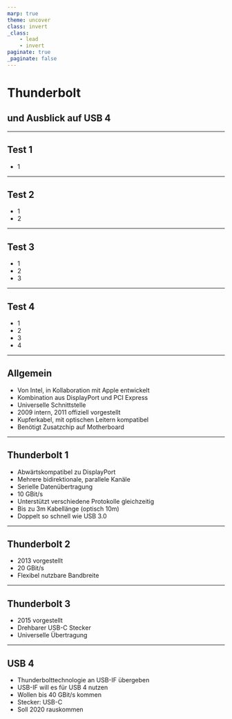 ```yaml
---
marp: true
theme: uncover
class: invert
_class:
    - lead
    - invert
paginate: true
_paginate: false
---
```


<style>

section.animated_background
{
    animation-name: cycleColourGrad;
    animation-duration: 20s;
    animation-iteration-count: infinite;
    background-image: linear-gradient(0deg, rgb(148, 20, 124), rgb(93, 90,210), rgb(148, 20, 124), rgb(93, 90, 210));
    background-size: 100% 300%;
}

section.diagram ul
{
    list-style-type: none;
    height: 90%;
    padding-left: 0;
    padding-bottom: 1em;
    width: 100%;
}

section.diagram li
{
    padding: 0.5em;
    margin: 0.5em;
}

section.block_diagram li
{
    border-radius: 0.5em;
    height: calc(100% / 4 - 1.5em);
    background-color: rgba(255, 1, 1, 0.5);
}

@keyframes cycleColourBorderLeft
{
    from { border-left-color: rgba(148, 20, 124, 0.5); }
    50% { border-left-color: rgba(93, 90, 210, 0.5); }
    to { border-left-color: rgba(148, 20, 124, 0.5); }
}

@keyframes cycleColour
{
    from { background-color: rgba(148, 20, 124, 0.5); }
    50% { background-color: rgba(93, 90, 210, 0.5); }
    to { background-color: rgba(148, 20, 124, 0.5); }
}

@keyframes cycleColourGrad
{
    from { background-position: 100% 100%; }
    to {background-position: 0% 0%; }
}

section.block_diagram li:nth-child(1)
{
    animation-name: cycleColour;
    animation-duration: 8s;
    animation-delay: -0s;
    animation-iteration-count: infinite;
}

section.block_diagram li:nth-child(2)
{
    animation-name: cycleColour;
    animation-duration: 8s;
    animation-delay: -1s;
    animation-iteration-count: infinite;
}

section.block_diagram li:nth-child(3)
{
    animation-name: cycleColour;
    animation-duration: 8s;
    animation-delay: -2s;
    animation-iteration-count: infinite;
}

section.block_diagram li:nth-child(4)
{
    animation-name: cycleColour;
    animation-duration: 8s;
    animation-delay: -3s;
    animation-iteration-count: infinite;
}

section.block_diagram li:nth-child(5)
{
    animation-name: cycleColour;
    animation-duration: 8s;
    animation-delay: -4s;
    animation-iteration-count: infinite;
}

section.block_diagram li:nth-child(6)
{
    animation-name: cycleColour;
    animation-duration: 8s;
    animation-delay: -5s;
    animation-iteration-count: infinite;
}

section.block_diagram li:nth-child(7)
{
    animation-name: cycleColour;
    animation-duration: 8s;
    animation-delay: -6s;
    animation-iteration-count: infinite;
}

section.block_diagram li:nth-child(8)
{
    animation-name: cycleColour;
    animation-duration: 8s;
    animation-delay: -7s;
    animation-iteration-count: infinite;
}

/* one item */
section.block_diagram li:first-child:nth-last-child(1)
{
/* -or- li:only-child { */
    height: calc(100% / 1 - 1.5em);
}

/* two items */
section.block_diagram li:first-child:nth-last-child(2),
section.block_diagram li:first-child:nth-last-child(2) ~ li
{
    height: calc(100% / 2 - 1.5em);
}

/* three items */
section.block_diagram li:first-child:nth-last-child(3),
section.block_diagram li:first-child:nth-last-child(3) ~ li
{
    height: calc(100% / 3 - 1.5em);
}

/* four items */
section.block_diagram li:first-child:nth-last-child(4),
section.block_diagram li:first-child:nth-last-child(4) ~ li
{
    height: calc(100% / 4 - 1.5em);
}

/* five items */
section.block_diagram li:first-child:nth-last-child(5),
section.block_diagram li:first-child:nth-last-child(5) ~ li
{
    height: calc(100% / 5 - 1.5em);
}

/* six items */
section.block_diagram li:first-child:nth-last-child(6),
section.block_diagram li:first-child:nth-last-child(6) ~ li
{
    padding-top: 0.2em;
    padding-bottom: 0.3em;
    height: calc(100% / 6 - 1em);
}

/* seven items */
section.block_diagram li:first-child:nth-last-child(7),
section.block_diagram li:first-child:nth-last-child(7) ~ li
{
    height: calc(100% / 7 - 0.5em);
    padding-top: 0em;
    padding-bottom: 0em;
}

/* eight items */
section.block_diagram li:first-child:nth-last-child(8),
section.block_diagram li:first-child:nth-last-child(8) ~ li
{
    padding-top: 0em;
    padding-bottom: 0em;
    height: calc(100% / 8 - 0.5em);
}

section.trapezoid_diagram li
{
    --base_width: 115vh;
    position: absolute;
    width: var(--width);
    height: 70%;
    top: 20%;
    padding-top: 1.5em;
    --left: 0;
    left: var(--left);
}

section.trapezoid_diagram li::before
{
    --base_width: 115vh;
    content: "";
    --width: 200px;
    border-left: var(--width) solid red;
    border-bottom: 2em solid transparent;
    border-top: 2em solid transparent;
    width: var(--width);
    height: 60%;
    position: absolute;
    top: 0;
    z-index: -1;
    left: 0;
    animation-name: cycleColourBorderLeft;
    animation-duration: 8s;
    animation-iteration-count: infinite;
}

li:nth-child(2), li:nth-child(2)::before
{
    --left: calc(var(--width) + 0.5em);
    animation-delay: -1s;
}

li:nth-child(3), li:nth-child(3)::before
{
    --left: calc((var(--width) + 0.5em) * 2);
    animation-delay: -2s;
}

li:nth-child(4), li:nth-child(4)::before
{
    --left: calc((var(--width) + 0.5em) * 3);
    animation-delay: -3s;
}

section.trapezoid_diagram li:first-child:nth-last-child(1),
section.trapezoid_diagram li:first-child:nth-last-child(1)::before
{
    --width: calc(var(--base_width) - 0.5em);
}

section.trapezoid_diagram li:first-child:nth-last-child(2),
section.trapezoid_diagram li:first-child:nth-last-child(2) ~ li,
section.trapezoid_diagram li:first-child:nth-last-child(2)::before,
section.trapezoid_diagram li:first-child:nth-last-child(2) ~ li::before
{
    --width: calc(var(--base_width) / 2 - 0.5em);
}

section.trapezoid_diagram li:first-child:nth-last-child(3),
section.trapezoid_diagram li:first-child:nth-last-child(3) ~ li,
section.trapezoid_diagram li:first-child:nth-last-child(3)::before,
section.trapezoid_diagram li:first-child:nth-last-child(3) ~ li::before
{
    --width: calc(var(--base_width) / 3 - 0.5em);
}

section.trapezoid_diagram li:first-child:nth-last-child(4),
section.trapezoid_diagram li:first-child:nth-last-child(4) ~ li,
section.trapezoid_diagram li:first-child:nth-last-child(4)::before,
section.trapezoid_diagram li:first-child:nth-last-child(4) ~ li::before
{
    --width: calc(var(--base_width) / 4 - 0.5em);
}

</style>

<!-- _backgroundImage: url("lightning.jpg") -->

# Thunderbolt
## und Ausblick auf USB 4

---

<!-- class: invert diagram trapezoid_diagram -->

## Test 1

- 1

---

## Test 2

- 1
- 2

---

## Test 3

- 1
- 2
- 3

---

## Test 4

- 1
- 2
- 3
- 4

---

<!-- class: invert diagram block_diagram -->

## Allgemein

- Von Intel, in Kollaboration mit Apple entwickelt
- Kombination aus DisplayPort und PCI Express
- Universelle Schnittstelle
- 2009 intern, 2011 offiziell vorgestellt
- Kupferkabel, mit optischen Leitern kompatibel
- Benötigt Zusatzchip auf Motherboard

---

## Thunderbolt 1

- Abwärtskompatibel zu DisplayPort
- Mehrere bidirektionale, parallele Kanäle
- Serielle Datenübertragung
- 10 GBit/s
- Unterstützt verschiedene Protokolle gleichzeitig
- Bis zu 3m Kabellänge (optisch 10m)
- Doppelt so schnell wie USB 3.0

---

<!-- _class: invert diagram trapezoid_diagram -->

## Thunderbolt 2
- 2013 vorgestellt
- 20 GBit/s
- Flexibel nutzbare Bandbreite

---

<!-- _class: invert diagram trapezoid_diagram -->

## Thunderbolt 3

- 2015 vorgestellt
- Drehbarer USB-C Stecker
- Universelle Übertragung

---

## USB 4
- Thunderbolttechnologie an USB-IF übergeben
- USB-IF will es für USB 4 nutzen
- Wollen bis 40 GBit/s kommen
- Stecker: USB-C
- Soll 2020 rauskommen
